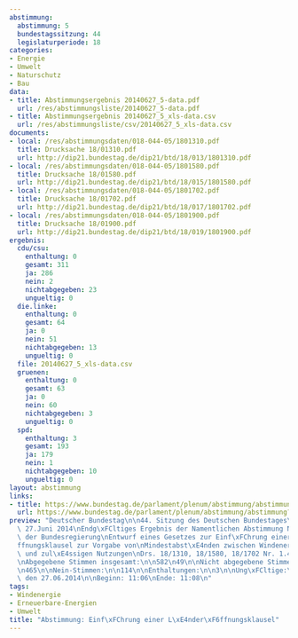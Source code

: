 ```yaml
---
abstimmung:
  abstimmung: 5
  bundestagssitzung: 44
  legislaturperiode: 18
categories:
- Energie
- Umwelt
- Naturschutz
- Bau
data:
- title: Abstimmungsergebnis 20140627_5-data.pdf
  url: /res/abstimmungsliste/20140627_5-data.pdf
- title: Abstimmungsergebnis 20140627_5_xls-data.csv
  url: /res/abstimmungsliste/csv/20140627_5_xls-data.csv
documents:
- local: /res/abstimmungsdaten/018-044-05/1801310.pdf
  title: Drucksache 18/01310.pdf
  url: http://dip21.bundestag.de/dip21/btd/18/013/1801310.pdf
- local: /res/abstimmungsdaten/018-044-05/1801580.pdf
  title: Drucksache 18/01580.pdf
  url: http://dip21.bundestag.de/dip21/btd/18/015/1801580.pdf
- local: /res/abstimmungsdaten/018-044-05/1801702.pdf
  title: Drucksache 18/01702.pdf
  url: http://dip21.bundestag.de/dip21/btd/18/017/1801702.pdf
- local: /res/abstimmungsdaten/018-044-05/1801900.pdf
  title: Drucksache 18/01900.pdf
  url: http://dip21.bundestag.de/dip21/btd/18/019/1801900.pdf
ergebnis:
  cdu/csu:
    enthaltung: 0
    gesamt: 311
    ja: 286
    nein: 2
    nichtabgegeben: 23
    ungueltig: 0
  die.linke:
    enthaltung: 0
    gesamt: 64
    ja: 0
    nein: 51
    nichtabgegeben: 13
    ungueltig: 0
  file: 20140627_5_xls-data.csv
  gruenen:
    enthaltung: 0
    gesamt: 63
    ja: 0
    nein: 60
    nichtabgegeben: 3
    ungueltig: 0
  spd:
    enthaltung: 3
    gesamt: 193
    ja: 179
    nein: 1
    nichtabgegeben: 10
    ungueltig: 0
layout: abstimmung
links:
- title: https://www.bundestag.de/parlament/plenum/abstimmung/abstimmung?id=287
  url: https://www.bundestag.de/parlament/plenum/abstimmung/abstimmung?id=287
preview: "Deutscher Bundestag\n\n44. Sitzung des Deutschen Bundestages\nam Freitag,\
  \ 27.Juni 2014\nEndg\xFCltiges Ergebnis der Namentlichen Abstimmung Nr. 5\n\nGesetzentwurf\
  \ der Bundesregierung\nEntwurf eines Gesetzes zur Einf\xFChrung einer L\xE4nder\xF6\
  ffnungsklausel zur Vorgabe von\nMindestabst\xE4nden zwischen Windenergieanlagen\
  \ und zul\xE4ssigen Nutzungen\nDrs. 18/1310, 18/1580, 18/1702 Nr. 1.4 und 18/1900\n\
  \nAbgegebene Stimmen insgesamt:\n\n582\n49\n\nNicht abgegebene Stimmen:\nJa-Stimmen:\n\
  \n465\n\nNein-Stimmen:\n\n114\n\nEnthaltungen:\n\n3\n\nUng\xFCltige:\n\n0\n\nBerlin,\
  \ den 27.06.2014\n\nBeginn: 11:06\nEnde: 11:08\n"
tags:
- Windenergie
- Erneuerbare-Energien
- Umwelt
title: "Abstimmung: Einf\xFChrung einer L\xE4nder\xF6ffnungsklausel"
---
```

